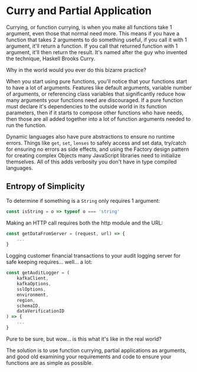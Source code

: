 # Curry and Partial Application

Currying, or function currying, is when you make all functions take 1 argument, even those that normal need more. This means if you have a function that takes 2 arguments to do something useful, if you call it with 1 argument, it'll return a function. If you call that returned function with 1 argument, it'll then return the result. It's named after the guy who invented the technique, Haskell Brooks Curry.

Why in the world would you ever do this bizarre practice?

When you start using pure functions, you'll notice that your functions start to have a lot of arguments. Features like default arguments, variable number of arguments, or referencing class variables that significantly reduce how many arguments your functions need are discouraged. If a pure function must declare it's dependencies to the outside world in its function parameters, then if it starts to compose other functions who have needs, then those are all added together into a lot of function arguments needed to run the function.

Dynamic languages also have pure abstractions to ensure no runtime errors. Things like `get`, `set`, `lenses` to safely access and set data, try/catch for ensuring no errors as side effects, and using the Factory design pattern for creating complex Objects many JavaScript libraries need to initialize themselves. All of this adds verbosity you don't have in type compiled languages.

## Entropy of Simplicity

To determine if something is a `String` only requires 1 argument: 

```javascript
const isString = o => typeof o === 'string'
```

Making an HTTP call requires both the http module and the URL:

```javascript
const getDataFromServer = (request, url) => {
    ...
}
```

Logging customer financial transactions to your audit logging server for safe keeping requires... well... a lot:

```javascript
const getAuditLogger = (
    kafkaClient, 
    kafkaOptions, 
    sslOptions, 
    environment,
    region,
    schemaID,
    dataVerificationID
) => {
    ...
}
```

Pure to be sure, but wow... is this what it's like in the real world?

The solution is to use function currying, partial applications as arguments, and good old examining your requirements and code to ensure your functions are as simple as possible.
